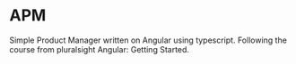 # APM
Simple Product Manager written on Angular using typescript. Following the course from pluralsight Angular: Getting Started.
